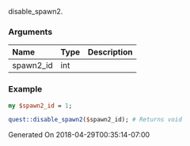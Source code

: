disable_spawn2.
### Arguments
**Name**|**Type**|**Description**
:---|:---|:---
spawn2_id|int|

### Example

```perl
my $spawn2_id = 1;

quest::disable_spawn2($spawn2_id); # Returns void
```


Generated On 2018-04-29T00:35:14-07:00